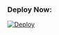

### Deploy Now:
[![Deploy](https://www.herokucdn.com/deploy/button.svg)](https://github.com/NoxiusDeveloperFoxim/Forward-Clientfoxim2/)

